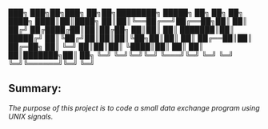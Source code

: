 
███╗   ███╗██╗███╗   ██╗██╗████████╗ █████╗ ██╗     ██╗  ██╗
████╗ ████║██║████╗  ██║██║╚══██╔══╝██╔══██╗██║     ██║ ██╔╝
██╔████╔██║██║██╔██╗ ██║██║   ██║   ███████║██║     █████╔╝ 
██║╚██╔╝██║██║██║╚██╗██║██║   ██║   ██╔══██║██║     ██╔═██╗ 
██║ ╚═╝ ██║██║██║ ╚████║██║   ██║   ██║  ██║███████╗██║  ██╗
╚═╝     ╚═╝╚═╝╚═╝  ╚═══╝╚═╝   ╚═╝   ╚═╝  ╚═╝╚══════╝╚═╝  ╚═╝
                                                            

## Summary:
_The purpose of this project is to code a small data exchange program_
_using UNIX signals._
    